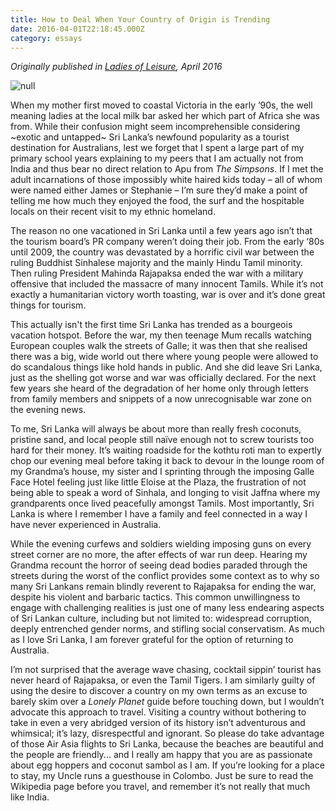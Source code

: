 ```yaml
---
title: How to Deal When Your Country of Origin is Trending
date: 2016-04-01T22:18:45.000Z
category: essays
---
```

*Originally published in [_Ladies of Leisure_](http://soon.ladiesofleisurezine.com/), April 2016*

![null](/img/img_3042-1_1000.jpg)

When my mother first moved to coastal Victoria in the early ‘90s, the well meaning ladies at the local milk bar asked her which part of Africa she was from. While their confusion might seem incomprehensible considering \~exotic and untapped\~ Sri Lanka’s newfound popularity as a tourist destination for Australians, lest we forget that I spent a large part of my primary school years explaining to my peers that I am actually not from India and thus bear no direct relation to Apu from _The Simpsons_. If I met the adult incarnations of those impossibly white haired kids today – all of whom were named either James or Stephanie – I’m sure they’d make a point of telling me how much they enjoyed the food, the surf and the hospitable locals on their recent visit to my ethnic homeland.

The reason no one vacationed in Sri Lanka until a few years ago isn’t that the tourism board’s PR company weren’t doing their job. From the early ‘80s until 2009, the country was devastated by a horrific civil war between the ruling Buddhist Sinhalese majority and the mainly Hindu Tamil minority. Then ruling President Mahinda Rajapaksa ended the war with a military offensive that included the massacre of many innocent Tamils. While it’s not exactly a humanitarian victory worth toasting, war is over and it’s done great things for tourism. 

This actually isn't the first time Sri Lanka has trended as a bourgeois vacation hotspot. Before the war, my then teenage Mum recalls watching European couples walk the streets of Galle; it was then that she realised there was a big, wide world out there where young people were allowed to do scandalous things like hold hands in public. And she did leave Sri Lanka, just as the shelling got worse and war was officially declared. For the next few years she heard of the degradation of her home only through letters from family members and snippets of a now unrecognisable war zone on the evening news. 

To me, Sri Lanka will always be about more than really fresh coconuts, pristine sand, and local people still naïve enough not to screw tourists too hard for their money. It’s waiting roadside for the kothtu roti man to expertly chop our evening meal before taking it back to devour in the lounge room of my Grandma’s house, my sister and I sprinting through the imposing Galle Face Hotel feeling just like little Eloise at the Plaza, the frustration of not being able to speak a word of Sinhala, and longing to visit Jaffna where my grandparents once lived peacefully amongst Tamils. Most importantly, Sri Lanka is where I remember I have a family and feel connected in a way I have never experienced in Australia.

While the evening curfews and soldiers wielding imposing guns on every street corner are no more, the after effects of war run deep. Hearing my Grandma recount the horror of seeing dead bodies paraded through the streets during the worst of the conflict provides some context as to why so many Sri Lankans remain blindly reverent to Rajapaksa for ending the war, despite his violent and barbaric tactics. This common unwillingness to engage with challenging realities is just one of many less endearing aspects of Sri Lankan culture, including but not limited to: widespread corruption, deeply entrenched gender norms, and stifling social conservatism. As much as I love Sri Lanka, I am forever grateful for the option of returning to Australia. 

I’m not surprised that the average wave chasing, cocktail sippin’ tourist has never heard of Rajapaksa, or even the Tamil Tigers. I am similarly guilty of using the desire to discover a country on my own terms as an excuse to barely skim over a _Lonely Planet_ guide before touching down, but I wouldn’t advocate this approach to travel. Visiting a country without bothering to take in even a very abridged version of its history isn’t adventurous and whimsical; it’s lazy, disrespectful and ignorant. So please do take advantage of those Air Asia flights to Sri Lanka, because the beaches are beautiful and the people are friendly... and I really am happy that you are as passionate about egg hoppers and coconut sambol as I am. If you’re looking for a place to stay, my Uncle runs a guesthouse in Colombo. Just be sure to read the Wikipedia page before you travel, and remember it’s not really that much like India.
